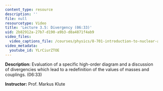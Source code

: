 ```yaml
---
content_type: resource
description: ''
file: null
resourcetype: Video
title: 'Lecture 3.5: Divergency (06:33)'
uid: 2b82912a-27b7-d190-a9b3-d8a4871f4ab9
video_files:
  video_captions_file: /courses/physics/8-701-introduction-to-nuclear-and-particle-physics-fall-2020/video-lectures/chapter-3.-feynman-calculus/lecture-3.5-divergency-06-33/YLrCiurZTOE.vtt
video_metadata:
  youtube_id: YLrCiurZTOE
---
```


**Description:** Evaluation of a specific high-order diagram and a discussion of divergencies which lead to a redefinition of the values of masses and couplings. (06:33)

**Instructor:** Prof. Markus Klute